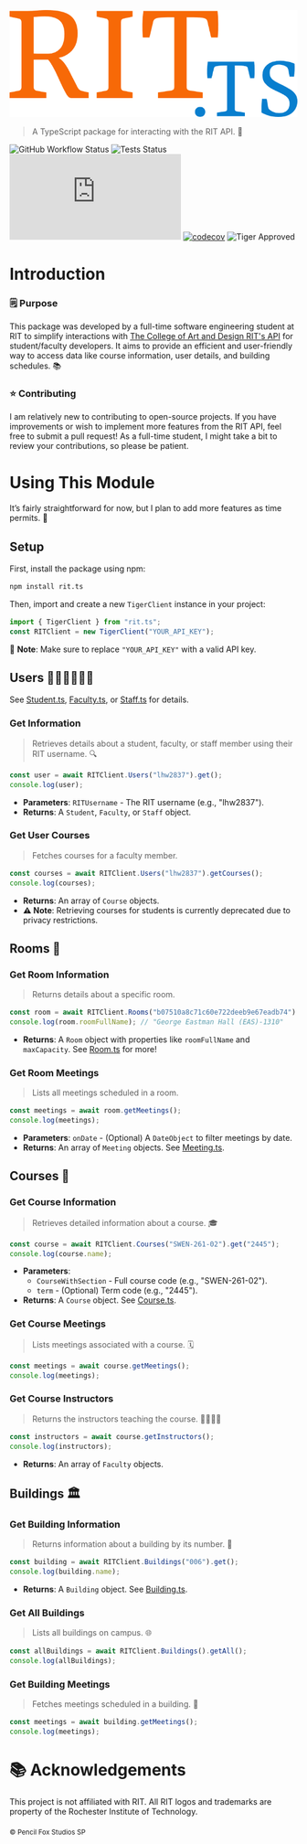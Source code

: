 ![RIT.ts](https://github.com/PencilFoxStudios/RIT.ts/blob/main/RITTSLOGO.png?raw=true)
> A TypeScript package for interacting with the RIT API. 🦁

![GitHub Workflow Status](https://img.shields.io/github/actions/workflow/status/PencilFoxStudios/rit.ts/build.yml)
![Tests Status](https://img.shields.io/github/actions/workflow/status/PencilFoxStudios/RIT.ts/test.yml?label=tests)
![npm](https://img.shields.io/npm/v/rit.ts)
[![codecov](https://codecov.io/gh/PencilFoxStudios/RIT.ts/graph/badge.svg?token=TT32PR0E8E)](https://codecov.io/gh/PencilFoxStudios/RIT.ts)
![Tiger Approved](https://img.shields.io/badge/Tiger-Approved-orange)


# Introduction
### 🗒️ Purpose
This package was developed by a full-time software engineering student at RIT to simplify interactions with [The College of Art and Design RIT's API](https://api.rit.edu) for student/faculty developers. It aims to provide an efficient and user-friendly way to access data like course information, user details, and building schedules. 📚

### ⭐ Contributing
I am relatively new to contributing to open-source projects. If you have improvements or wish to implement more features from the RIT API, feel free to submit a pull request! As a full-time student, I might take a bit to review your contributions, so please be patient.


# Using This Module
It’s fairly straightforward for now, but I plan to add more features as time permits. 🚀

## Setup
First, install the package using npm:

```sh
npm install rit.ts
```

Then, import and create a new `TigerClient` instance in your project:

```ts
import { TigerClient } from "rit.ts";
const RITClient = new TigerClient("YOUR_API_KEY");
```

📝 **Note**: Make sure to replace `"YOUR_API_KEY"` with a valid API key.

## Users 🧑‍🎓👩‍🏫👨‍💼
See [Student.ts](https://github.com/PencilFoxStudios/RIT.ts/blob/main/src/RIT.TS/Objects/Student.ts), [Faculty.ts](https://github.com/PencilFoxStudios/RIT.ts/blob/main/src/RIT.TS/Objects/Faculty.ts), or [Staff.ts](https://github.com/PencilFoxStudios/RIT.ts/blob/main/src/RIT.TS/Objects/Staff.ts) for details.

### Get Information
> Retrieves details about a student, faculty, or staff member using their RIT username. 🔍

```ts
const user = await RITClient.Users("lhw2837").get();
console.log(user);
```

- **Parameters**: `RITUsername` - The RIT username (e.g., "lhw2837").
- **Returns**: A `Student`, `Faculty`, or `Staff` object.

### Get User Courses
> Fetches courses for a faculty member. 

```ts
const courses = await RITClient.Users("lhw2837").getCourses();
console.log(courses);
```

- **Returns**: An array of `Course` objects.
- **⚠️ Note**: Retrieving courses for students is currently deprecated due to privacy restrictions.



## Rooms 🏫
### Get Room Information
> Returns details about a specific room. 

```ts
const room = await RITClient.Rooms("b07510a8c71c60e722deeb9e67eadb74").get();
console.log(room.roomFullName); // "George Eastman Hall (EAS)-1310"
```

- **Returns**: A `Room` object with properties like `roomFullName` and `maxCapacity`. See [Room.ts](https://github.com/PencilFoxStudios/RIT.ts/blob/main/src/RIT.TS/Objects/Room.ts) for more!

### Get Room Meetings
> Lists all meetings scheduled in a room. 

```ts
const meetings = await room.getMeetings();
console.log(meetings);
```

- **Parameters**: `onDate` - (Optional) A `DateObject` to filter meetings by date.
- **Returns**: An array of `Meeting` objects. See [Meeting.ts](https://github.com/PencilFoxStudios/RIT.ts/blob/main/src/RIT.TS/Objects/Meeting.ts).



## Courses 📘
### Get Course Information
> Retrieves detailed information about a course. 🎓

```ts
const course = await RITClient.Courses("SWEN-261-02").get("2445");
console.log(course.name);
```

- **Parameters**: 
  - `CourseWithSection` - Full course code (e.g., "SWEN-261-02").
  - `term` - (Optional) Term code (e.g., "2445").
- **Returns**: A `Course` object. See [Course.ts](https://github.com/PencilFoxStudios/RIT.ts/blob/main/src/RIT.TS/Objects/Course.ts).

### Get Course Meetings
> Lists meetings associated with a course. 🗓️

```ts
const meetings = await course.getMeetings();
console.log(meetings);
```

### Get Course Instructors
> Returns the instructors teaching the course. 👩‍🏫👨‍🏫

```ts
const instructors = await course.getInstructors();
console.log(instructors);
```

- **Returns**: An array of `Faculty` objects.



## Buildings 🏛️
### Get Building Information
> Returns information about a building by its number. 🔢

```ts
const building = await RITClient.Buildings("006").get();
console.log(building.name);
```

- **Returns**: A `Building` object. See [Building.ts](https://github.com/PencilFoxStudios/RIT.ts/blob/main/src/RIT.TS/Objects/Building.ts).

### Get All Buildings
> Lists all buildings on campus. 🌐

```ts
const allBuildings = await RITClient.Buildings().getAll();
console.log(allBuildings);
```

### Get Building Meetings
> Fetches meetings scheduled in a building. 📅

```ts
const meetings = await building.getMeetings();
console.log(meetings);
```



# 📚 Acknowledgements
This project is not affiliated with RIT. All RIT logos and trademarks are property of the Rochester Institute of Technology.

<sub>© Pencil Fox Studios SP</sub>